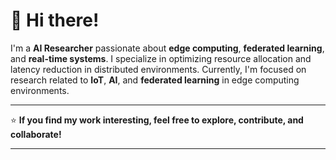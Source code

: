 # 👋 Hi there!

I'm a **AI Researcher** passionate about **edge computing**, **federated learning**, and **real-time systems**. I specialize in optimizing resource allocation and latency reduction in distributed environments. Currently, I'm focused on research related to **IoT**, **AI**, and **federated learning** in edge computing environments.

---

⭐ **If you find my work interesting, feel free to explore, contribute, and collaborate!**

---
